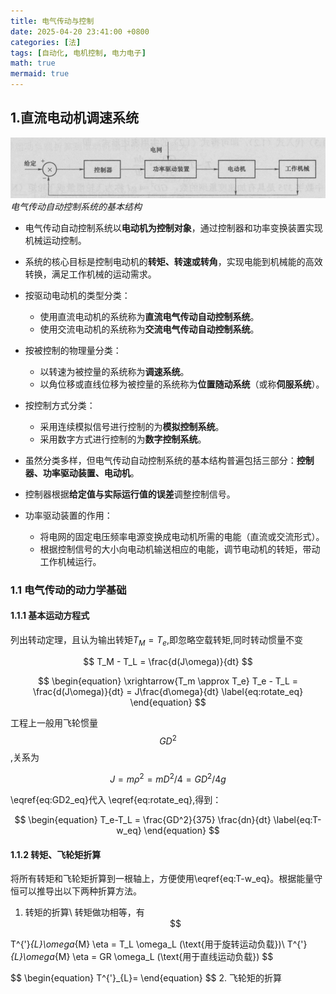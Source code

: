 ```yaml
---
title: 电气传动与控制
date: 2025-04-20 23:41:00 +0800
categories: [法]
tags: [自动化, 电机控制, 电力电子]
math: true
mermaid: true
---
```


## 1.直流电动机调速系统
![](/图片/电气传动自动控制系统的基本结构.png)
_电气传动自动控制系统的基本结构_

- 电气传动自动控制系统以**电动机为控制对象**，通过控制器和功率变换装置实现机械运动控制。

- 系统的核心目标是控制电动机的**转矩、转速或转角**，实现电能到机械能的高效转换，满足工作机械的运动需求。

- 按驱动电动机的类型分类：
  - 使用直流电动机的系统称为**直流电气传动自动控制系统**。
  - 使用交流电动机的系统称为**交流电气传动自动控制系统**。

- 按被控制的物理量分类：
  - 以转速为被控量的系统称为**调速系统**。
  - 以角位移或直线位移为被控量的系统称为**位置随动系统**（或称**伺服系统**）。

- 按控制方式分类：
  - 采用连续模拟信号进行控制的为**模拟控制系统**。
  - 采用数字方式进行控制的为**数字控制系统**。

- 虽然分类多样，但电气传动自动控制系统的基本结构普遍包括三部分：**控制器、功率驱动装置、电动机**。

- 控制器根据**给定值与实际运行值的误差**调整控制信号。

- 功率驱动装置的作用：
  - 将电网的固定电压频率电源变换成电动机所需的电能（直流或交流形式）。
  - 根据控制信号的大小向电动机输送相应的电能，调节电动机的转矩，带动工作机械运行。

### 1.1 电气传动的动力学基础
#### 1.1.1 基本运动方程式

列出转动定理，且认为输出转矩$T_M=T_e$,即忽略空载转矩,同时转动惯量不变

 <div style="text-align: center;">
  $$
  T_M - T_L = \frac{d(J\omega)}{dt} 
  $$
 </div>

$$
\begin{equation}
\xrightarrow{T_m \approx T_e}  T_e - T_L = \frac{d(J\omega)}{dt} = J\frac{d\omega}{dt}
\label{eq:rotate_eq}
\end{equation}
$$

工程上一般用飞轮惯量$$GD^2$$,关系为

$$
\begin{equation}
J=m \rho^2 = mD^2/4 = GD^2/4g
\label{eq:GD2_eq}
\end{equation}
$$

\eqref{eq:GD2_eq}代入 \eqref{eq:rotate_eq},得到：

$$
\begin{equation}
T_e-T_L = \frac{GD^2}{375} \frac{dn}{dt}
\label{eq:T-w_eq}
\end{equation}
$$

#### 1.1.2 转矩、飞轮矩折算
将所有转矩和飞轮矩折算到一根轴上，方便使用\eqref{eq:T-w_eq}。根据能量守恒可以推导出以下两种折算方法。
1. 转矩的折算\\
  转矩做功相等，有
   <div style="text-align: center;">
   $$
  T^{'}_{L}\omega_{M} \eta = T_L \omega_L  (\text{用于旋转运动负载})\\
  T^{'}_{L}\omega_{M} \eta = GR \omega_L   (\text{用于直线运动负载})
   $$
   </div>
  $$
   \begin{equation}
   T^{'}_{L}=
   \end{equation}
  $$
2. 飞轮矩的折算

